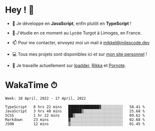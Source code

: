 # Hey ! 🌃

- 🔭 Je développe en **JavaScript**, enfin plutôt en **TypeScript** !

- 🌱 J'étudie en ce moment au Lycée Turgot à Limoges, en France.

- 📫 Pour me contacter, envoyez moi un mail à <a href="mailto:mikkel@milescode.dev">mikkel@milescode.dev</a>

- 💻 Tous mes projets sont disponibles ici et sur <a href="https://www.vexcited.ml">mon site personnel</a> !

- 👀 Je travaille actuellement sur [lpadder](https://github.com/Vexcited/lpadder), [Rikka](https://github.com/Vexcited/Rikka) et [Pornote](https://github.com/Vexcited/Pornote).

# WakaTime ⏱

<!--START_SECTION:waka-->
```text
Week: 10 April, 2022 - 17 April, 2022

TypeScript   8 hrs 22 mins   ██████████████▓░░░░░░░░░░   58.41 % 
JavaScript   3 hrs 40 mins   ██████▒░░░░░░░░░░░░░░░░░░   25.68 % 
SCSS         1 hr 22 mins    ██▒░░░░░░░░░░░░░░░░░░░░░░   09.62 % 
Markdown     23 mins         ▓░░░░░░░░░░░░░░░░░░░░░░░░   02.68 % 
JSON         12 mins         ▒░░░░░░░░░░░░░░░░░░░░░░░░   01.45 % 
```
<!--END_SECTION:waka-->
